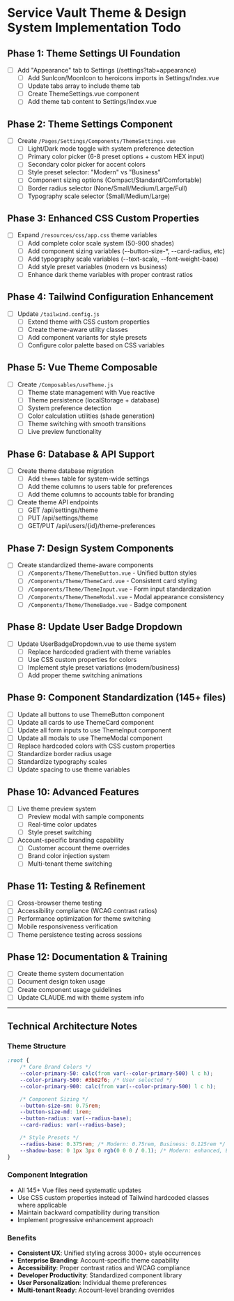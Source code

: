 # Service Vault Theme & Design System Implementation Todo

## Phase 1: Theme Settings UI Foundation

-   [ ] Add "Appearance" tab to Settings (/settings?tab=appearance)
    -   [ ] Add SunIcon/MoonIcon to heroicons imports in Settings/Index.vue
    -   [ ] Update tabs array to include theme tab
    -   [ ] Create ThemeSettings.vue component
    -   [ ] Add theme tab content to Settings/Index.vue

## Phase 2: Theme Settings Component

-   [ ] Create `/Pages/Settings/Components/ThemeSettings.vue`
    -   [ ] Light/Dark mode toggle with system preference detection
    -   [ ] Primary color picker (6-8 preset options + custom HEX input)
    -   [ ] Secondary color picker for accent colors
    -   [ ] Style preset selector: "Modern" vs "Business"
    -   [ ] Component sizing options (Compact/Standard/Comfortable)
    -   [ ] Border radius selector (None/Small/Medium/Large/Full)
    -   [ ] Typography scale selector (Small/Medium/Large)

## Phase 3: Enhanced CSS Custom Properties

-   [ ] Expand `/resources/css/app.css` theme variables
    -   [ ] Add complete color scale system (50-900 shades)
    -   [ ] Add component sizing variables (--button-size-\*, --card-radius, etc)
    -   [ ] Add typography scale variables (--text-scale, --font-weight-base)
    -   [ ] Add style preset variables (modern vs business)
    -   [ ] Enhance dark theme variables with proper contrast ratios

## Phase 4: Tailwind Configuration Enhancement

-   [ ] Update `/tailwind.config.js`
    -   [ ] Extend theme with CSS custom properties
    -   [ ] Create theme-aware utility classes
    -   [ ] Add component variants for style presets
    -   [ ] Configure color palette based on CSS variables

## Phase 5: Vue Theme Composable

-   [ ] Create `/Composables/useTheme.js`
    -   [ ] Theme state management with Vue reactive
    -   [ ] Theme persistence (localStorage + database)
    -   [ ] System preference detection
    -   [ ] Color calculation utilities (shade generation)
    -   [ ] Theme switching with smooth transitions
    -   [ ] Live preview functionality

## Phase 6: Database & API Support

-   [ ] Create theme database migration
    -   [ ] Add `themes` table for system-wide settings
    -   [ ] Add theme columns to users table for preferences
    -   [ ] Add theme columns to accounts table for branding
-   [ ] Create theme API endpoints
    -   [ ] GET /api/settings/theme
    -   [ ] PUT /api/settings/theme
    -   [ ] GET/PUT /api/users/{id}/theme-preferences

## Phase 7: Design System Components

-   [ ] Create standardized theme-aware components
    -   [ ] `/Components/Theme/ThemeButton.vue` - Unified button styles
    -   [ ] `/Components/Theme/ThemeCard.vue` - Consistent card styling
    -   [ ] `/Components/Theme/ThemeInput.vue` - Form input standardization
    -   [ ] `/Components/Theme/ThemeModal.vue` - Modal appearance consistency
    -   [ ] `/Components/Theme/ThemeBadge.vue` - Badge component

## Phase 8: Update User Badge Dropdown

-   [ ] Update UserBadgeDropdown.vue to use theme system
    -   [ ] Replace hardcoded gradient with theme variables
    -   [ ] Use CSS custom properties for colors
    -   [ ] Implement style preset variations (modern/business)
    -   [ ] Add proper theme switching animations

## Phase 9: Component Standardization (145+ files)

-   [ ] Update all buttons to use ThemeButton component
-   [ ] Update all cards to use ThemeCard component
-   [ ] Update all form inputs to use ThemeInput component
-   [ ] Update all modals to use ThemeModal component
-   [ ] Replace hardcoded colors with CSS custom properties
-   [ ] Standardize border radius usage
-   [ ] Standardize typography scales
-   [ ] Update spacing to use theme variables

## Phase 10: Advanced Features

-   [ ] Live theme preview system
    -   [ ] Preview modal with sample components
    -   [ ] Real-time color updates
    -   [ ] Style preset switching
-   [ ] Account-specific branding capability
    -   [ ] Customer account theme overrides
    -   [ ] Brand color injection system
    -   [ ] Multi-tenant theme switching

## Phase 11: Testing & Refinement

-   [ ] Cross-browser theme testing
-   [ ] Accessibility compliance (WCAG contrast ratios)
-   [ ] Performance optimization for theme switching
-   [ ] Mobile responsiveness verification
-   [ ] Theme persistence testing across sessions

## Phase 12: Documentation & Training

-   [ ] Create theme system documentation
-   [ ] Document design token usage
-   [ ] Create component usage guidelines
-   [ ] Update CLAUDE.md with theme system info

---

## Technical Architecture Notes

### Theme Structure

```css
:root {
    /* Core Brand Colors */
    --color-primary-50: calc(from var(--color-primary-500) l c h);
    --color-primary-500: #3b82f6; /* User selected */
    --color-primary-900: calc(from var(--color-primary-500) l c h);

    /* Component Sizing */
    --button-size-sm: 0.75rem;
    --button-size-md: 1rem;
    --button-radius: var(--radius-base);
    --card-radius: var(--radius-base);

    /* Style Presets */
    --radius-base: 0.375rem; /* Modern: 0.75rem, Business: 0.125rem */
    --shadow-base: 0 1px 3px 0 rgb(0 0 0 / 0.1); /* Modern: enhanced, Business: minimal */
}
```

### Component Integration

-   All 145+ Vue files need systematic updates
-   Use CSS custom properties instead of Tailwind hardcoded classes where applicable
-   Maintain backward compatibility during transition
-   Implement progressive enhancement approach

### Benefits

-   **Consistent UX**: Unified styling across 3000+ style occurrences
-   **Enterprise Branding**: Account-specific theme capability
-   **Accessibility**: Proper contrast ratios and WCAG compliance
-   **Developer Productivity**: Standardized component library
-   **User Personalization**: Individual theme preferences
-   **Multi-tenant Ready**: Account-level branding overrides
